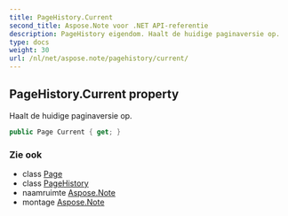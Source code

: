 ```yaml
---
title: PageHistory.Current
second_title: Aspose.Note voor .NET API-referentie
description: PageHistory eigendom. Haalt de huidige paginaversie op.
type: docs
weight: 30
url: /nl/net/aspose.note/pagehistory/current/
---
```

## PageHistory.Current property

Haalt de huidige paginaversie op.

```csharp
public Page Current { get; }
```

### Zie ook

* class [Page](../../page/)
* class [PageHistory](../)
* naamruimte [Aspose.Note](../../pagehistory/)
* montage [Aspose.Note](../../../)


